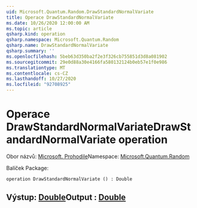 ```yaml
---
uid: Microsoft.Quantum.Random.DrawStandardNormalVariate
title: Operace DrawStandardNormalVariate
ms.date: 10/26/2020 12:00:00 AM
ms.topic: article
qsharp.kind: operation
qsharp.namespace: Microsoft.Quantum.Random
qsharp.name: DrawStandardNormalVariate
qsharp.summary: ''
ms.openlocfilehash: 5beb63d350ba2f2e3f326cb755851d3d8a081902
ms.sourcegitcommit: 29e0d88a30e4166fa580132124b0eb57e1f0e986
ms.translationtype: MT
ms.contentlocale: cs-CZ
ms.lasthandoff: 10/27/2020
ms.locfileid: "92708925"
---
```

# <a name="drawstandardnormalvariate-operation"></a><span data-ttu-id="f7e76-102">Operace DrawStandardNormalVariate</span><span class="sxs-lookup"><span data-stu-id="f7e76-102">DrawStandardNormalVariate operation</span></span>

<span data-ttu-id="f7e76-103">Obor názvů: [Microsoft. Prohodile](xref:Microsoft.Quantum.Random)</span><span class="sxs-lookup"><span data-stu-id="f7e76-103">Namespace: [Microsoft.Quantum.Random](xref:Microsoft.Quantum.Random)</span></span>

<span data-ttu-id="f7e76-104">Balíček [](https://nuget.org/packages/)</span><span class="sxs-lookup"><span data-stu-id="f7e76-104">Package: [](https://nuget.org/packages/)</span></span>




```qsharp
operation DrawStandardNormalVariate () : Double
```


## <a name="output--double"></a><span data-ttu-id="f7e76-105">Výstup: [Double](xref:microsoft.quantum.lang-ref.double)</span><span class="sxs-lookup"><span data-stu-id="f7e76-105">Output : [Double](xref:microsoft.quantum.lang-ref.double)</span></span>

